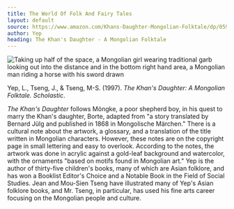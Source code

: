 ```yaml
---
title: The World Of Folk And Fairy Tales
layout: default
source: https://www.amazon.com/Khans-Daughter-Mongolian-Folktale/dp/0590483897/ref=sr_1_1?dchild=1&keywords=The+Khan%27s+Daughter%3A+A+Mongolian+Folktale&qid=1619453596&s=books&sr=1-1
author: Yep
heading: The Khan's Daughter - A Mongolian Folktale
---
```

<div class="summary left"><img src="{{"/assets/images/khans.jpg" | relative_url}}" alt="Taking up half of the space, a Mongolian girl wearing traditional garb looking out into the distance and in the bottom right hand area, a Mongolian man riding a horse with his sword drawn">

<p>Yep, L., Tseng, J., & Tseng, M-S. (1997). <em>The Khan's Daughter: A Mongolian Folktale. Scholastic</em>.</p>

<p><em>The Khan's Daughter</em> follows Möngke, a poor shepherd boy, in his quest to marry the Khan's daughter, Borte, adapted from "a story translated by Bernard Jülg and published in 1868 in Mongolische Märchen." There is a cultural note about the artwork, a glossary, and a translation of the title written in Mongolian characters. However, these notes are on the copyright page in small lettering and easy to overlook. According to the notes, the artwork was done in acrylic against a gold-leaf background and watercolor, with the ornaments "based on motifs found in Mongolian art." Yep is the author of thirty-five children's books, many of which are Asian folklore, and has won a Booklist Editor's Choice and a Notable Book in the Field of Social Studies. Jean and Mou-Sien Tseng have illustrated many of Yep's Asian folklore books, and Mr. Tseng, in particular, has used his fine arts career focusing on the Mongolian people and culture.</p>
</div>
